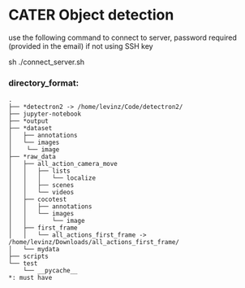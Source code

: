 # CATER Object detection 

use the following command to connect to server, password required (provided in the email) if not using SSH key

sh ./connect_server.sh


### directory_format:

```
.
├── *detectron2 -> /home/levinz/Code/detectron2/ 
├── jupyter-notebook
├── *output
├── *dataset
│   ├── annotations
│   └── images
│    └── image 
├── *raw_data
│   ├── all_action_camera_move
│   │   ├── lists
│   │   │   └── localize
│   │   ├── scenes
│   │   └── videos
│   ├── cocotest
│   │   ├── annotations
│   │   └── images
│   │       └── image
│   ├── first_frame
│   │   └── all_actions_first_frame -> /home/levinz/Downloads/all_actions_first_frame/
│   └── mydata
├── scripts
└── test
    └── __pycache__
*: must have

```